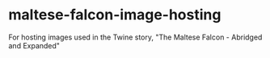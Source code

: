 # maltese-falcon-image-hosting
For hosting images used in the Twine story, "The Maltese Falcon - Abridged and Expanded"
